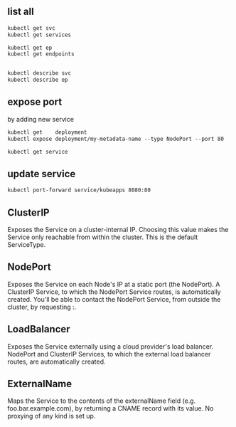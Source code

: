 ## list all 
```txt
kubectl get svc
kubectl get services

kubectl get ep
kubectl get endpoints


kubectl describe svc
kubectl describe ep
```


## expose port
by adding new service
```txt
kubectl get    deployment
kubectl expose deployment/my-metadata-name --type NodePort --port 80

kubectl get service
```


## update service
```txt
kubectl port-forward service/kubeapps 8080:80
```


## ClusterIP
Exposes the Service on a cluster-internal IP. Choosing this value makes the Service only reachable from within the cluster. This is the default ServiceType.


## NodePort
Exposes the Service on each Node's IP at a static port (the NodePort). A ClusterIP Service, to which the NodePort Service routes, is automatically created. You'll be able to contact the NodePort Service, from outside the cluster, by requesting <NodeIP>:<NodePort>.


## LoadBalancer
Exposes the Service externally using a cloud provider's load balancer. NodePort and ClusterIP Services, to which the external load balancer routes, are automatically created.


## ExternalName
Maps the Service to the contents of the externalName field (e.g. foo.bar.example.com), by returning a CNAME record with its value. No proxying of any kind is set up.